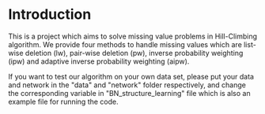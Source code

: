 # Introduction
This is a project which aims to solve missing value problems in Hill-Climbing algorithm. We provide four methods to handle missing values which are list-wise deletion (lw), pair-wise deletion (pw), inverse probability weighting (ipw) and adaptive inverse probability weighting (aipw).

If you want to test our algorithm on your own data set, please put your data and network in the "data" and "network" folder respectively, and change the corresponding variable in "BN_structure_learning" file which is also an example file for running the code.
